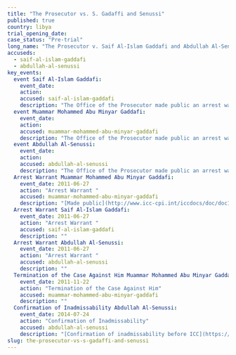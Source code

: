 ```yaml
---
title: "The Prosecutor vs. S. Gadaffi and Senussi"
published: true
country: libya
trial_opening_date:
case_status: "Pre-trial"
long_name: "The Prosecutor v. Saif Al-Islam Gaddafi and Abdullah Al-Senussi"
accuseds:
  - saif-al-islam-gaddafi
  - abdullah-al-senussi
key_events:
  event Saif Al-Islam Gaddafi:
    event_date:
    action:
    accused: saif-al-islam-gaddafi
    description: "The Office of the Prosecutor made public an arrest warrant for Gaddafi on 27 June 2011. Accused is in the custody of a rebel militia in Libya."
  event Muammar Mohammed Abu Minyar Gaddafi:
    event_date:
    action:
    accused: muammar-mohammed-abu-minyar-gaddafi
    description: "The Office of the Prosecutor made public an arrest warrant for Gaddafi on June 27, 2011. The case against him was terminated on November 22, 2011 following his death."
  event Abdullah Al-Senussi:
    event_date:
    action:
    accused: abdullah-al-senussi
    description: "The Office of the Prosecutor made public an arrest warrant for Al-Senussi on June 27, 2011. On July 24, 2014 the Appeals Chamber [confirmed](https://www.icc-cpi.int/en_menus/icc/press%20and%20media/press%20releases/Pages/pr1034.aspx) Pre-Trial Chamber I’s decision declaring the case against him inadmissible before the ICC."
  Arrest Warrant Muammar Mohammed Abu Minyar Gaddafi:
    event_date: 2011-06-27
    action: "Arrest Warrant "
    accused: muammar-mohammed-abu-minyar-gaddafi
    description: "[Made public](http://www.icc-cpi.int/iccdocs/doc/doc1099321.pdf)"
  Arrest Warrant Saif Al-Islam Gaddafi:
    event_date: 2011-06-27
    action: "Arrest Warrant "
    accused: saif-al-islam-gaddafi
    description: ""
  Arrest Warrant Abdullah Al-Senussi:
    event_date: 2011-06-27
    action: "Arrest Warrant "
    accused: abdullah-al-senussi
    description: ""
  Termination of the Case Against Him Muammar Mohammed Abu Minyar Gaddafi:
    event_date: 2011-11-22
    action: "Termination of the Case Against Him"
    accused: muammar-mohammed-abu-minyar-gaddafi
    description: ""
  Confirmation of Inadmissability Abdullah Al-Senussi:
    event_date: 2014-07-24
    action: "Confirmation of Inadmissability"
    accused: abdullah-al-senussi
    description: "[Confirmation of inadmissability before ICC](https://www.icc-cpi.int/en_menus/icc/press%20and%20media/press%20releases/Pages/pr1034.aspx)"
slug: the-prosecutor-vs-s-gadaffi-and-senussi
---
```

